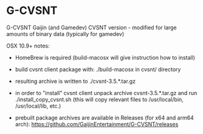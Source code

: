 G-CVSNT
=======

G-CVSNT Gaijin (and Gamedev) CVSNT version - modified for large amounts of binary data (typically for gamedev)


OSX 10.9+ notes:

* HomeBrew is required (build-macosx will give instruction how to install)

* build cvsnt client package with:
  ./build-macosx
  in  cvsnt/  directory

* resulting archive is written to ./cvsnt-3.5.*.tar.gz

* in order to "install" cvsnt client unpack archive
    cvsnt-3.5.*.tar.gz
  and run
    ./install_copy_cvsnt.sh
  (this will copy relevant files to /usr/local/bin, /usr/local/lib, etc.)

* prebuilt package archives are available in Releases (for x64 and arm64 arch):
  https://github.com/GaijinEntertainment/G-CVSNT/releases

